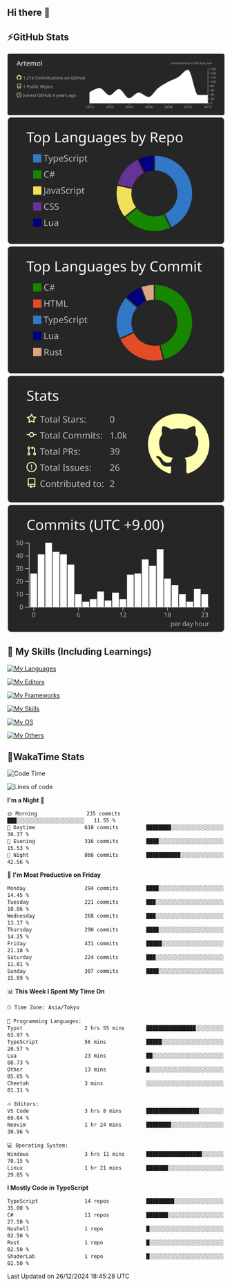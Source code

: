 ## Hi there 👋
<!--
**Artemol/Artemol** is a ✨ _special_ ✨ repository because its `README.md` (this file) appears on your GitHub profile.

Here are some ideas to get you started:

- 🔭 I’m currently working on ...
- 🌱 I’m currently learning ...
- 👯 I’m looking to collaborate on ...
- 🤔 I’m looking for help with ...
- 💬 Ask me about ...
- 📫 How to reach me: ...
- 😄 Pronouns: ...
- ⚡ Fun fact: ...
-->

## ⚡GitHub Stats
[![](https://raw.githubusercontent.com/Artemol/Artemol/main/profile-summary-card-output/apprentice/0-profile-details.svg)](https://github.com/vn7n24fzkq/github-profile-summary-cards)
[![](https://raw.githubusercontent.com/Artemol/Artemol/main/profile-summary-card-output/apprentice/1-repos-per-language.svg)](https://github.com/vn7n24fzkq/github-profile-summary-cards) [![](https://raw.githubusercontent.com/Artemol/Artemol/main/profile-summary-card-output/apprentice/2-most-commit-language.svg)](https://github.com/vn7n24fzkq/github-profile-summary-cards)
[![](https://raw.githubusercontent.com/Artemol/Artemol/main/profile-summary-card-output/apprentice/3-stats.svg)](https://github.com/vn7n24fzkq/github-profile-summary-cards) [![](https://raw.githubusercontent.com/Artemol/Artemol/main/profile-summary-card-output/apprentice/4-productive-time.svg)](https://github.com/vn7n24fzkq/github-profile-summary-cards)

## 🌱 My Skills (Including Learnings)

<!--
### Languages
-->
[![My Languages](https://skillicons.dev/icons?i=ts,py,cs,dotnet,rust,go,c,matlab,css)](https://skillicons.dev)

<!--
### Editors
-->
[![My Editors](https://skillicons.dev/icons?i=vscode,neovim,vim,visualstudio,idea)](https://skillicons.dev)

<!--
### Frameworks
-->
[![My Frameworks](https://skillicons.dev/icons?i=react,nestjs,vite,tailwind,tauri,electron,remix,nextjs,fastapi)](https://skillicons.dev)

<!--
### Tools
-->
[![My Skills](https://skillicons.dev/icons?i=git,nodejs,docker,unity,postman,bun,discord,cloudflare,bash,prometheus,grafana,obsidian)](https://skillicons.dev)

<!--
### OS
-->
[![My OS](https://skillicons.dev/icons?i=windows,ubuntu)](https://skillicons.dev)

<!--
### Others
-->
[![My Others](https://skillicons.dev/icons?i=github,raspberrypi,gcp)](https://skillicons.dev)

## 💬WakaTime Stats
<!--START_SECTION:waka-->
![Code Time](http://img.shields.io/badge/Code%20Time-377%20hrs%209%20mins-blue)

![Lines of code](https://img.shields.io/badge/From%20Hello%20World%20I%27ve%20Written-12.0%20million%20lines%20of%20code-blue)

**I'm a Night 🦉** 

```text
🌞 Morning                235 commits         ███░░░░░░░░░░░░░░░░░░░░░░   11.55 % 
🌆 Daytime                618 commits         ████████░░░░░░░░░░░░░░░░░   30.37 % 
🌃 Evening                316 commits         ████░░░░░░░░░░░░░░░░░░░░░   15.53 % 
🌙 Night                  866 commits         ███████████░░░░░░░░░░░░░░   42.56 % 
```
📅 **I'm Most Productive on Friday** 

```text
Monday                   294 commits         ████░░░░░░░░░░░░░░░░░░░░░   14.45 % 
Tuesday                  221 commits         ███░░░░░░░░░░░░░░░░░░░░░░   10.86 % 
Wednesday                268 commits         ███░░░░░░░░░░░░░░░░░░░░░░   13.17 % 
Thursday                 290 commits         ████░░░░░░░░░░░░░░░░░░░░░   14.25 % 
Friday                   431 commits         █████░░░░░░░░░░░░░░░░░░░░   21.18 % 
Saturday                 224 commits         ███░░░░░░░░░░░░░░░░░░░░░░   11.01 % 
Sunday                   307 commits         ████░░░░░░░░░░░░░░░░░░░░░   15.09 % 
```


📊 **This Week I Spent My Time On** 

```text
🕑︎ Time Zone: Asia/Tokyo

💬 Programming Languages: 
Typst                    2 hrs 55 mins       ████████████████░░░░░░░░░   63.97 % 
TypeScript               56 mins             █████░░░░░░░░░░░░░░░░░░░░   20.57 % 
Lua                      23 mins             ██░░░░░░░░░░░░░░░░░░░░░░░   08.73 % 
Other                    13 mins             █░░░░░░░░░░░░░░░░░░░░░░░░   05.05 % 
Cheetah                  3 mins              ░░░░░░░░░░░░░░░░░░░░░░░░░   01.11 % 

🔥 Editors: 
VS Code                  3 hrs 8 mins        █████████████████░░░░░░░░   69.04 % 
Neovim                   1 hr 24 mins        ████████░░░░░░░░░░░░░░░░░   30.96 % 

💻 Operating System: 
Windows                  3 hrs 11 mins       ██████████████████░░░░░░░   70.15 % 
Linux                    1 hr 21 mins        ███████░░░░░░░░░░░░░░░░░░   29.85 % 
```

**I Mostly Code in TypeScript** 

```text
TypeScript               14 repos            █████████░░░░░░░░░░░░░░░░   35.00 % 
C#                       11 repos            ███████░░░░░░░░░░░░░░░░░░   27.50 % 
Nushell                  1 repo              █░░░░░░░░░░░░░░░░░░░░░░░░   02.50 % 
Rust                     1 repo              █░░░░░░░░░░░░░░░░░░░░░░░░   02.50 % 
ShaderLab                1 repo              █░░░░░░░░░░░░░░░░░░░░░░░░   02.50 % 
```




 Last Updated on 26/12/2024 18:45:28 UTC
<!--END_SECTION:waka-->
